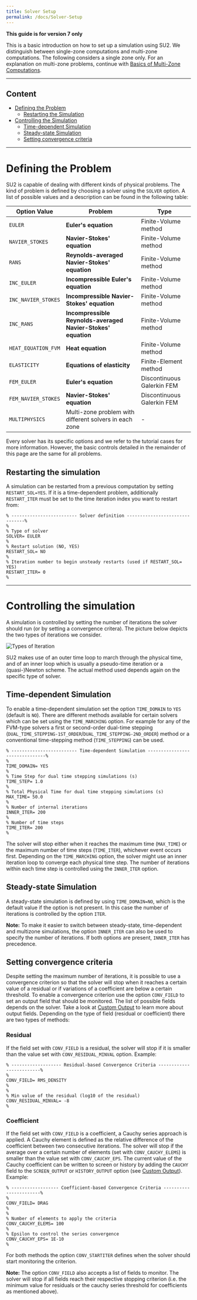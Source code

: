 ```yaml
---
title: Solver Setup
permalink: /docs/Solver-Setup
---
```


**This guide is for version 7 only**

This is a basic introduction on how to set up a simulation using SU2. We distinguish between single-zone computations and multi-zone computations. The following considers a single zone only. For an explanation on multi-zone problems, continue with [Basics of Multi-Zone Computations](/docs/Multizone).

---

## Content ##
- [Defining the Problem](#defining-the-problem)
  - [Restarting the Simulation](#restarting-the-simulation)
- [Controlling the Simulation](#controlling-the-simulation)
  - [Time-dependent Simulation](#time-dependent-simulation)
  - [Steady-state Simulation](#steady-state-simulation)
  - [Setting convergence criteria](#setting-convergence-criteria)
  
---


# Defining the Problem #
SU2 is capable of dealing with different kinds of physical problems. The kind of problem is defined by choosing a solver using the `SOLVER` option. A list of possible values and a description can be found in the following table:

| Option Value | Problem | Type |
|---|---|---|
|`EULER` | **Euler's equation** |Finite-Volume method |
|`NAVIER_STOKES` | **Navier-Stokes' equation** | Finite-Volume method |
|`RANS` | **Reynolds-averaged Navier-Stokes' equation** | Finite-Volume method|
|`INC_EULER` | **Incompressible Euler's equation** | Finite-Volume method |
|`INC_NAVIER_STOKES` | **Incompressible Navier-Stokes' equation** | Finite-Volume method|
|`INC_RANS` | **Incompressible Reynolds-averaged Navier-Stokes' equation** | Finite-Volume method|
|`HEAT_EQUATION_FVM` | **Heat equation** | Finite-Volume method |
|`ELASTICITY` | **Equations of elasticity** | Finite-Element method |
|`FEM_EULER` | **Euler's equation** | Discontinuous Galerkin FEM |
|`FEM_NAVIER_STOKES`| **Navier-Stokes' equation** | Discontinuous Galerkin FEM |
|`MULTIPHYSICS` | Multi-zone problem with different solvers in each zone | - |

Every solver has its specific options and we refer to the tutorial cases for more information. However, the basic controls detailed in the remainder of this page are the same for all problems.

## Restarting the simulation ##

A simulation can be restarted from a previous computation by setting `RESTART_SOL=YES`. If it is a time-dependent problem, additionally `RESTART_ITER` must be set to the time iteration index you want to restart from:

```
% ------------------------- Solver definition -------------------------------%
%
% Type of solver 
SOLVER= EULER
%
% Restart solution (NO, YES)
RESTART_SOL= NO
%
% Iteration number to begin unsteady restarts (used if RESTART_SOL= YES)
RESTART_ITER= 0
%
```

<!-- ## Direct and Adjoint ##
The option `MATH_PROBLEM` defines whether the direct problem (`DIRECT`, default) or the adjoint problem should be solved. For the latter you have the choice between the continuous adjoint solver (`CONTINUOUS_ADJOINT`) or the discrete adjoint solver (`DISCRETE_ADJOINT`). Note that the discrete adjoint solver requires the `*_AD` binaries (i.e. SU2 must be [compiled](/docs/Build-SU2-From-Source) with the `-Denable-autodiff=true` flag). Not all problems have a corresponding adjoint solver (yet). See below for a compatibility list:

| `SOLVER` | Discrete Adjoint Solver available | Continuous Adjoint Solver available |
| --- | --- | --- |
| `EULER` | yes | yes |
| `NAVIER_STOKES`| yes | yes |
| `RANS`| yes | yes (using frozen viscosity) |
| `INC_EULER` | yes | yes |
| `INC_NAVIER_STOKES`| yes | yes |
| `INC_RANS`| yes | yes (using frozen viscosity) |
| `HEAT_EQUATION_FVM`| yes| no| 
| `ELASTICITY` | yes | no|
| `FEM_EULER`| no | no |
| `FEM_NAVIER_STOKES`| no | no | -->

---

# Controlling the simulation #
A simulation is controlled by setting the number of iterations the solver should run (or by setting a convergence critera). The picture below depicts the two types of iterations we consider.

![Types of Iteration](../../docs_files/unst_singlezone.png)


SU2 makes use of an outer time loop to march through the physical time, and of an inner loop which is usually a pseudo-time iteration or a (quasi-)Newton scheme. The actual method used depends again on the specific type of solver.

## Time-dependent Simulation ##
To enable a time-dependent simulation set the option `TIME_DOMAIN` to `YES` (default is `NO`). There are different methods available for certain solvers which can be set using the `TIME_MARCHING` option. For example for any of the FVM-type solvers a first or second-order dual-time stepping (`DUAL_TIME_STEPPING-1ST_ORDER`/`DUAL_TIME_STEPPING-2ND_ORDER`) method or a conventional time-stepping method (`TIME_STEPPING`) can be used.

```
% ------------------------- Time-dependent Simulation -------------------------------%
%
TIME_DOMAIN= YES
%
% Time Step for dual time stepping simulations (s)
TIME_STEP= 1.0
%
% Total Physical Time for dual time stepping simulations (s)
MAX_TIME= 50.0
%
% Number of internal iterations 
INNER_ITER= 200
%
% Number of time steps
TIME_ITER= 200
%
```

The solver will stop either when it reaches the maximum time (`MAX_TIME`) or the maximum number of time steps (`TIME_ITER`), whichever event occurs first. Depending on the `TIME_MARCHING` option, the solver might use an inner iteration loop to converge each physical time step. The number of iterations within each time step is controlled using the `INNER_ITER` option.

## Steady-state Simulation ##

A steady-state simulation is defined by using `TIME_DOMAIN=NO`, which is the default value if the option is not present. In this case the number of iterations is controlled by the option `ITER`.

**Note:** To make it easier to switch between steady-state, time-dependent and multizone simulations, the option `INNER_ITER` can also be used to specify the number of iterations. If both options are present, `INNER_ITER` has precedence.

## Setting convergence criteria ##

Despite setting the maximum number of iterations, it is possible to use a convergence criterion so that the solver will stop when it reaches a certain value of a residual or if variations of a coefficient are below a certain threshold. To enable a convergence criterion use the option `CONV_FIELD` to set an output field that should be monitored. The list of possible fields depends on the solver. Take a look at [Custom Output](/docs/Custom-Output/) to learn more about output fields. Depending on the type of field (residual or coefficient) there are two types of methods:

### Residual ###
If the field set with `CONV_FIELD` is a residual, the solver will stop if it is smaller than the value set with 
`CONV_RESIDUAL_MINVAL` option. Example:

```
% ------------------- Residual-based Convergence Criteria -------------------------%
%
CONV_FIELD= RMS_DENSITY
%
%
% Min value of the residual (log10 of the residual)
CONV_RESIDUAL_MINVAL= -8
%
```

### Coefficient ###
If the field set with `CONV_FIELD` is a coefficient, a Cauchy series approach is applied. A Cauchy element is defined as the relative difference of the coefficient between two consecutive iterations. The solver will stop if the average over a certain number of elements (set with `CONV_CAUCHY_ELEMS`) is smaller than the value set with `CONV_CAUCHY_EPS`. The current value of the Cauchy coefficient can be written to screen or history by adding the `CAUCHY` field to the `SCREEN_OUTPUT` or `HISTORY_OUTPUT` option (see [Custom Output](/docs/Custom-Output/)). Example:

```
% ------------------ Coefficient-based Convergence Criteria -----------------------%
%
CONV_FIELD= DRAG
%
%
% Number of elements to apply the criteria
CONV_CAUCHY_ELEMS= 100
%
% Epsilon to control the series convergence
CONV_CAUCHY_EPS= 1E-10
%
```
For both methods the option `CONV_STARTITER` defines when the solver should start monitoring the criterion.

**Note:** The option `CONV_FIELD` also accepts a list of fields to monitor. The solver will stop if all fields reach their respective stopping criterion (i.e. the minimum value for residuals or the cauchy series threshold for coefficients as mentioned above).
